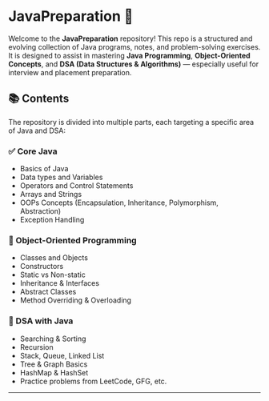 # JavaPreparation 🚀

Welcome to the **JavaPreparation** repository! This repo is a structured and evolving collection of Java programs, notes, and problem-solving exercises. It is designed to assist in mastering **Java Programming**, **Object-Oriented Concepts**, and **DSA (Data Structures & Algorithms)** — especially useful for interview and placement preparation.

## 📚 Contents

The repository is divided into multiple parts, each targeting a specific area of Java and DSA:

### ✅ Core Java
- Basics of Java
- Data types and Variables
- Operators and Control Statements
- Arrays and Strings
- OOPs Concepts (Encapsulation, Inheritance, Polymorphism, Abstraction)
- Exception Handling

### 🧰 Object-Oriented Programming
- Classes and Objects
- Constructors
- Static vs Non-static
- Inheritance & Interfaces
- Abstract Classes
- Method Overriding & Overloading

### 🧠 DSA with Java
- Searching & Sorting
- Recursion
- Stack, Queue, Linked List
- Tree & Graph Basics
- HashMap & HashSet
- Practice problems from LeetCode, GFG, etc.

---
